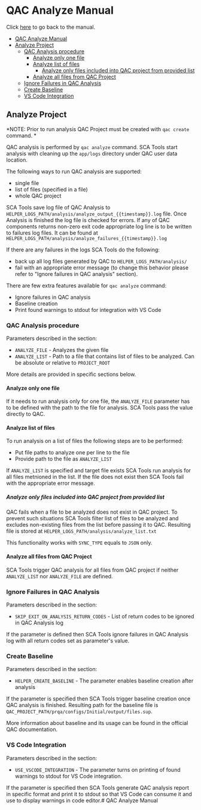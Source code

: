 # <a name="qac-analyze-manual">QAC Analyze Manual</a>

Click [here](readme.md) to go back to the manual.

 - [QAC Analyze Manual](#qac-analyze-manual)
  - [Analyze Project](#analyze-project)
    - [QAC Analysis procedure](#qac-analysis-procedure)
      - [Analyze only one file](#analyze-only-one-file)
      - [Analyze list of files](#analyze-list-of-files)
        - [Analyze only files included into QAC project from provided list](#analyze-only-files-included-into-qac-project-from-provided-list)
      - [Analyze all files from QAC Project](#analyze-all-files-from-qac-project)
    - [Ignore Failures in QAC Analysis](#ignore-failures-in-qac-analysis)
    - [Create Baseline](#create-baseline)
    - [VS Code Integration](#vs-code-integration)

## <a name="analyze-project">Analyze Project</a>

*NOTE: Prior to run analysis QAC Project must be created with `qac create` command. *

QAC analysis is performed by `qac analyze` command.
SCA Tools start analysis with cleaning up the `app/logs` directory under QAC user data location.

The following ways to run QAC analysis are supported:

- single file
- list of files (specified in a file)
- whole QAC project

SCA Tools save log file of QAC Analysis to `HELPER_LOGS_PATH/analysis/analyze_output_{{timestamp}}.log` file.
Once Analysis is finished the log file is checked for errors. If any of QAC components returns non-zero exit code appropriate log line is to be written to failures log files. It can be found at `HELPER_LOGS_PATH/analysis/analyze_failures_{{timestamp}}.log`

If there are any failures in the logs SCA Tools do the following:

- back up all log files generated by QAC to `HELPER_LOGS_PATH/analysis/`
- fail with an appropriate error message (to change this behavior please refer to "Ignore failures in QAC analysis" section).

There are few extra features available for `qac analyze` command:

- Ignore failures in QAC analysis
- Baseline creation
- Print found warnings to stdout for integration with VS Code

### <a name="qac-analysis-procedure">QAC Analysis procedure</a>

Parameters described in the section:

- `ANALYZE_FILE` - Analyzes the given file
- `ANALYZE_LIST` - Path to a file that contains list of files to be analyzed. Can be absolute or relative to `PROJECT_ROOT`

More details are provided in specific sections below.

#### <a name="analyze-only-one-file">Analyze only one file</a>

If it needs to run analysis only for one file,  the `ANALYZE_FILE` parameter has to be defined with the path to the file for analysis.
SCA Tools pass the value directly to QAC.

#### <a name="analyze-list-of-files">Analyze list of files</a>

To run analysis on a list of files the following steps are to be performed:

- Put file paths to analyze one per line to the file
- Provide path to the file as `ANALYZE_LIST`

If `ANALYZE_LIST` is specified and target file exists SCA Tools run analysis for all files metnioned in the list.
If the file does not exist then SCA Tools fail with the appropriate error message.

##### <a name="analyze-only-files-included-into-qac-project-from-provided-list">Analyze only files included into QAC project from provided list</a>

QAC fails when a file to be analyzed does not exist in QAC project.
To prevent such situations SCA Tools filter list of files to be analyzed and excludes non-existing files from the list before passing it to QAC.
Resulting file is stored at `HELPER_LOGS_PATH/analysis/analyze_list.txt`

This functionality works with `SYNC_TYPE` equals to `JSON` only.

#### <a name="analyze-all-files-from-qac-project">Analyze all files from QAC Project</a>

SCA Tools trigger QAC analysis for all files from QAC project if neither `ANALYZE_LIST` nor `ANALYZE_FILE` are defined.

### <a name="ignore-failures-in-qac-analysis">Ignore Failures in QAC Analysis</a>

Parameters described in the section:

- `SKIP_EXIT_ON_ANALYSIS_RETURN_CODES` - List of return codes to be ignored in QAC Analysis log

If the parameter is defined then SCA Tools ignore failures in QAC Analysis log with all return codes set as parameter's value.

### <a name="create-baseline">Create Baseline</a>

Parameters described in the section:

- `HELPER_CREATE_BASELINE` - The parameter enables baseline creation after analysis

If the parameter is specified then SCA Tools trigger baseline creation once QAC analysis is finished.
Resulting path for the baseline file is `QAC_PROJECT_PATH/prqa/configs/Initial/output/files.sup`.

More information about baseline and its usage can be found in the official QAC documentation.

### <a name="vs-code-integration">VS Code Integration</a>

Parameters described in the section:

- `USE_VSCODE_INTEGRATION` - The parameter turns on printing of found warnings to stdout for VS Code integration.

If the parameter is specified then SCA Tools generate QAC analysis report in specific format and print it to stdout so that VS Code can consume it and use to display warnings in code editor.# QAC Analyze Manual